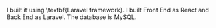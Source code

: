 I built it using \textbf{Laravel framework}. I built Front End as React and Back End as Laravel. The database is MySQL. 
